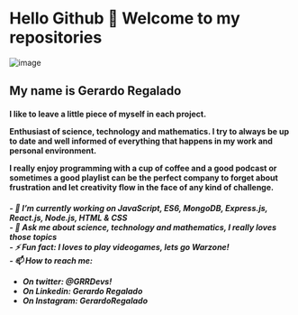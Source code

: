 ### <h1> Hello Github 👋  Welcome to my repositories </h1>
![image](https://media2.giphy.com/media/NytMLKyiaIh6VH9SPm/giphy.gif?cid=790b76119e06caddcd858b077f7bfea380625db3a8c8c4b7&rid=giphy.gif&ct=g)

<h2> My name is Gerardo Regalado </h2>

<h4> <p>I like to leave a little piece of myself in each project. </p>

Enthusiast of science, technology and mathematics. I try to always be up to date and well informed of everything that happens in my work and personal environment.

I really enjoy programming with a cup of coffee and a good podcast or sometimes a good playlist can be the perfect company to forget about frustration and let creativity flow in the face of any kind of challenge.
</h4>

<h5> 
- 🔭 I’m currently working on <strong>JavaScript, ES6, MongoDB, Express.js, React.js, Node.js, HTML & CSS </strong> <br>
- 💬 Ask me about science, technology and mathematics, I really loves those topics <br>
- ⚡ Fun fact: I loves to play videogames, lets go Warzone! <br>
- 📫 How to reach me: <br>

  <ul>
    <li> On twitter: @GRRDevs! </li> 
    <li> On Linkedin: Gerardo Regalado </li> 
    <li> On Instagram: GerardoRegalado </li>
  <ul> <br>

</h5>

